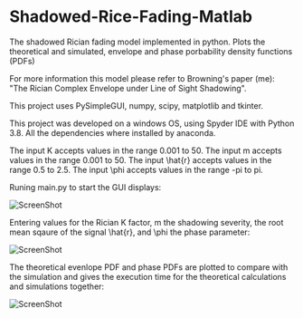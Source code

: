 # Shadowed-Rice-Fading-Matlab

The shadowed Rician fading model implemented in python. Plots the theoretical and simulated, envelope and phase porbability density functions (PDFs)

For more information this model please refer to Browning's paper (me):
"The Rician Complex Envelope under Line of Sight Shadowing".

This project uses PySimpleGUI, numpy, scipy, matplotlib and tkinter.

This project was developed on a windows OS, using Spyder IDE with Python 3.8. All the dependencies where installed by anaconda.

The input K accepts values in the range 0.001 to 50.
The input m accepts values in the range 0.001 to 50.
The input \hat{r} accepts values in the range 0.5 to 2.5.
The input \phi accepts values in the range -pi to pi.

Runing main.py to start the GUI displays:
  
![ScreenShot](https://raw.github.com/Jonathan-Browning/Shadowed-Rician-Fading-Python/main/docs/window.png)

Entering values for the Rician K factor, m the shadowing severity, the root mean sqaure of the signal \hat{r}, and \phi the phase parameter:

![ScreenShot](https://raw.github.com/Jonathan-Browning/Shadowed-Rician-Fading-Python/main/docs/inputs.png)

The theoretical evenlope PDF and phase PDFs are plotted to compare with the simulation and gives the execution time for the theoretical calculations and simulations together:

![ScreenShot](https://raw.github.com/Jonathan-Browning/Shadowed-Rician-Fading-Python/main/docs/results.png)